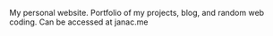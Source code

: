 My personal website. Portfolio of my projects, blog, and random web coding. Can be accessed at janac.me 
